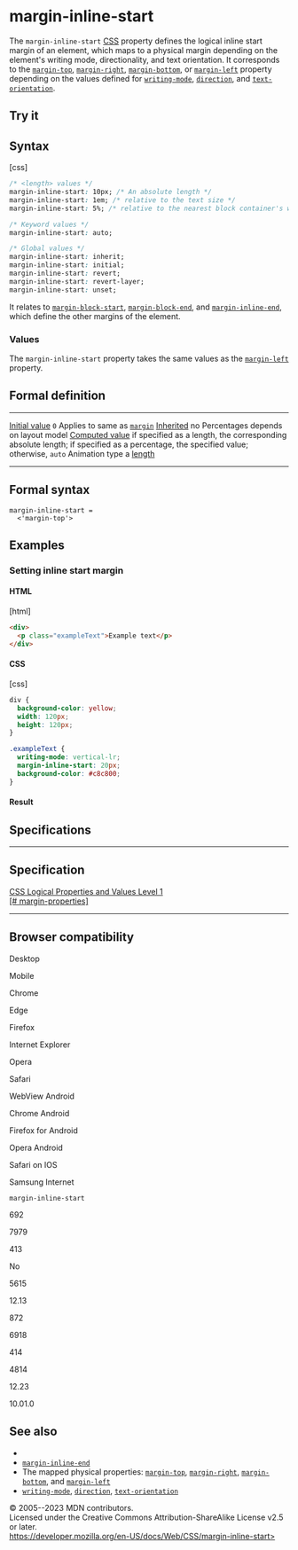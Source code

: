 margin-inline-start
===================

The `margin-inline-start`
[CSS](https://developer.mozilla.org/en-US/docs/Web/CSS) property defines
the logical inline start margin of an element, which maps to a physical
margin depending on the element\'s writing mode, directionality, and
text orientation. It corresponds to the [`margin-top`](margin-top.md),
[`margin-right`](margin-right.md), [`margin-bottom`](margin-bottom.md), or
[`margin-left`](margin-left.md) property depending on the values defined
for [`writing-mode`](writing-mode.md), [`direction`](direction.md), and
[`text-orientation`](text-orientation.md).

Try it
------

Syntax
------

[css]

```css
/* <length> values */
margin-inline-start: 10px; /* An absolute length */
margin-inline-start: 1em; /* relative to the text size */
margin-inline-start: 5%; /* relative to the nearest block container's width */

/* Keyword values */
margin-inline-start: auto;

/* Global values */
margin-inline-start: inherit;
margin-inline-start: initial;
margin-inline-start: revert;
margin-inline-start: revert-layer;
margin-inline-start: unset;
```

It relates to [`margin-block-start`](margin-block-start.md),
[`margin-block-end`](margin-block-end.md), and
[`margin-inline-end`](margin-inline-end.md), which define the other margins
of the element.

### Values

The `margin-inline-start` property takes the same values as the
[`margin-left`](margin-left.md) property.

Formal definition
-----------------

  ---------------------------------- -----------------------------------------------------------------------------------------------------------------------------------
  [Initial value](initial_value.md)     `0`
  Applies to                         same as [`margin`](margin.md)
  [Inherited](inheritance.md)           no
  Percentages                        depends on layout model
  [Computed value](computed_value.md)   if specified as a length, the corresponding absolute length; if specified as a percentage, the specified value; otherwise, `auto`
  Animation type                     a [length](length.md#interpolation)
  ---------------------------------- -----------------------------------------------------------------------------------------------------------------------------------

Formal syntax
-------------

```
margin-inline-start = 
  <'margin-top'>  
```

Examples
--------

### Setting inline start margin

#### HTML

[html]

```html
<div>
  <p class="exampleText">Example text</p>
</div>
```

#### CSS

[css]

```css
div {
  background-color: yellow;
  width: 120px;
  height: 120px;
}

.exampleText {
  writing-mode: vertical-lr;
  margin-inline-start: 20px;
  background-color: #c8c800;
}
```

#### Result

Specifications
--------------

  --------------------------------------------------------------------------------------

Specification
  --------------------------------------------------------------------------------------

  [CSS Logical Properties and Values Level 1\
  [\#
  margin-properties]](https://drafts.csswg.org/css-logical/#margin-properties)

  --------------------------------------------------------------------------------------

Browser compatibility
---------------------

Desktop

Mobile

Chrome

Edge

Firefox

Internet Explorer

Opera

Safari

WebView Android

Chrome Android

Firefox for Android

Opera Android

Safari on IOS

Samsung Internet

`margin-inline-start`

692

7979

413

No

5615

12.13

872

6918

414

4814

12.23

10.01.0

See also
--------

- [](css_logical_properties_and_values.md)
- [`margin-inline-end`](margin-inline-end.md)
- The mapped physical properties: [`margin-top`](margin-top.md),
    [`margin-right`](margin-right.md), [`margin-bottom`](margin-bottom.md),
    and [`margin-left`](margin-left.md)
- [`writing-mode`](writing-mode.md), [`direction`](direction.md),
    [`text-orientation`](text-orientation.md)

© 2005--2023 MDN contributors.\
Licensed under the Creative Commons Attribution-ShareAlike License v2.5
or later.\
https://developer.mozilla.org/en-US/docs/Web/CSS/margin-inline-start>
